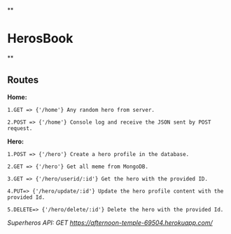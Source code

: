 **

# HerosBook

**



## Routes

**Home:**

	1.GET => {'/home'} Any random hero from server.

	2.POST => {'/home'} Console log and receive the JSON sent by POST request.

**Hero:**

	1.POST => {'/hero'} Create a hero profile in the database.

	2.GET => {'/hero'} Get all meme from MongoDB.

	3.GET => {'/hero/userid/:id'} Get the hero with the provided ID.

	4.PUT=> {'/hero/update/:id'} Update the hero profile content with the provided Id.

	5.DELETE=> {'/hero/delete/:id'} Delete the hero with the provided Id.

  
  

*Superheros API: GET https://afternoon-temple-69504.herokuapp.com/*